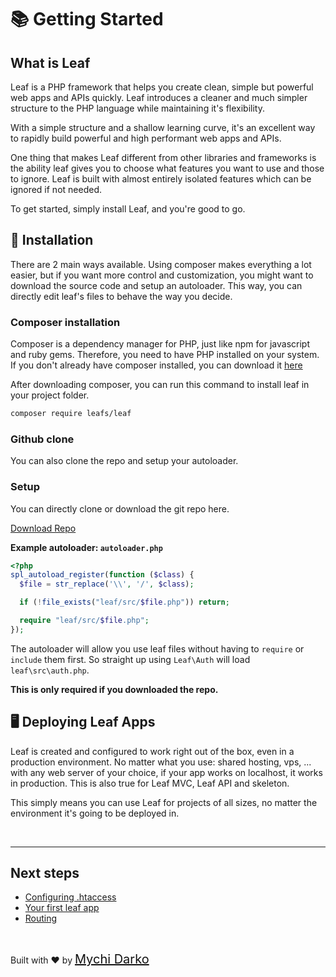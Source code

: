 # 📚 Getting Started

## What is Leaf

Leaf is a PHP framework that helps you create clean, simple but powerful web apps and APIs quickly. Leaf introduces a cleaner and much simpler structure to the PHP language while maintaining it's flexibility.

With a simple structure and a shallow learning curve, it's an excellent way to rapidly build powerful and high performant web apps and APIs.

One thing that makes Leaf different from other libraries and frameworks is the ability leaf gives you to choose what features you want to use and those to ignore. Leaf is built with almost entirely isolated features which can be ignored if not needed.

To get started, simply install Leaf, and you're good to go.

## 📁 Installation

There are 2 main ways available. Using composer makes everything a lot easier, but if you want more control and customization, you might want to download the source code and setup an autoloader. This way, you can directly edit leaf's files to behave the way you decide.

### Composer installation

Composer is a dependency manager for PHP, just like npm for javascript and ruby gems. Therefore, you need to have PHP installed on your system. If you don't already have composer installed, you can download it [here](https://getcomposer.org/)

After downloading composer, you can run this command to install leaf in your project folder.

```bash
composer require leafs/leaf
```

### Github clone

You can also clone the repo and setup your autoloader.

<div class="download-alert">
  <h3>Setup</h3>
  <p>
    You can directly clone or download the git repo here.
  </p>
  <a
    href="https://github.com/leafsphp/leaf/archive/v2.4.4.zip"
    download
  >Download Repo</a>
</div>

**Example autoloader: `autoloader.php`**

```php
<?php
spl_autoload_register(function ($class) {
  $file = str_replace('\\', '/', $class);

  if (!file_exists("leaf/src/$file.php")) return;

  require "leaf/src/$file.php";
});
```

The autoloader will allow you use leaf files without having to `require` or `include` them first. So straight up using `Leaf\Auth` will load `leaf\src\auth.php`.

**This is only required if you downloaded the repo.**

## 🖥 Deploying Leaf Apps

Leaf is created and configured to work right out of the box, even in a production environment. No matter what you use: shared hosting, vps, ... with any web server of your choice, if your app works on localhost, it works in production. This is also true for Leaf MVC, Leaf API and skeleton.

This simply means you can use Leaf for projects of all sizes, no matter the environment it's going to be deployed in.

<br>
<hr>

## Next steps

- [Configuring .htaccess](leaf/v/2.4.4/intro/htaccess)
- [Your first leaf app](leaf/v/2.4.4/intro/first)
- [Routing](leaf/v/2.4.4/routing/)

<br>

Built with ❤ by <a href="https://mychi.netlify.app" style="font-size: 20px; color: #111;" target="_blank">Mychi Darko</a>

